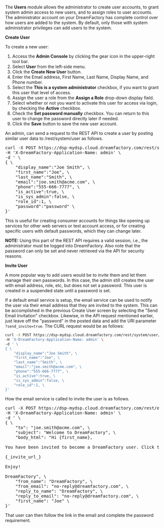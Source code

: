 <p>The <b>Users</b> module allows the administrator to create user accounts, to grant system admin access to new users, and to assign roles to user accounts. The administrator account on your DreamFactory has complete control over how users are added to the system. By default, only those with system administrator privileges can add users to the system.</p>
<b>Create User</b>
<p>To create a new user:</p>
<ol>
<li>Access the <b>Admin Console</b> by clicking the gear icon in the upper-right tool bar.</li>
<li>Select <b>User</b> from the left-side menu. </li>
<li>Click the <b>Create New User</b> button.</li>
<li>Enter the Email address, First Name, Last Name, Display Name, and Phone number.</li>
<li>Select the <b>This is a system administrator</b> checkbox, if you want to grant this user that level of access.</li>
<li>Assign the user a role from the <b>Assign a Role</b> drop-down display field.
<li>Select whether or not you want to activate this user for access via login, by checking the <b>Active</b> checkbox.</li>
<li>Check the <b>Set password manually</b> checkbox. You can return to this user to change the password directly later if needed.</li>
<li>Click the <b>Save</b> button to save the new user account.</li>
</ol> 

<p>An admin, can send a request to the REST API to create a user by posting similar user data to /rest/system/user as follows.</p>
<pre class="dfpre">curl -X POST https://dsp-mydsp.cloud.dreamfactory.com/rest/system/user/ \
-H 'X-DreamFactory-Application-Name: admin' \
-d ' \
{ \
	"display_name":"Joe Smith", \
	"first_name":"Joe", \
	"last_name":"Smith", \
	"email":"joe.smith@acme.com", \
	"phone":"555-666-7777", \
	"is_active":true, \
	"is_sys_admin":false, \
	"role_id":1, \
	"password":"password" \
}'
</pre>

<p>This is useful for creating consumer accounts for things like opening up services for other web servers or test account access, or for creating specific users with default passwords, which they can change later.</p> <p><b>NOTE:</b> Using this part of the REST API requires a valid session, i.e., the administrator must be logged into DreamFactory. Also note that the password can only be set and never retrieved via the API for security reasons.</p>

<b>Invite User</b>
<p>A more popular way to add users would be to invite them and let them manage their own passwords. In this case, the admin still creates the user with email address, role, etc, but does not set a password. This user is created in a suspended state until a password is set.</p>

If a default email service is setup, the email service can be used to notify the user via their email address that they are invited to the system.  This can be accomplished in the previous Create User screen by selecting the "Send Email Invitation" checkbox. Likewise, in the API request mentioned earlier, just leave off the "password" in the posted data and add the URI parameter `?send_invite=true`. The CURL request would be as follows:

```bash
curl -X POST https://dsp-mydsp.cloud.dreamfactory.com/rest/system/user/?send_invite=true \
-H 'X-DreamFactory-Application-Name: admin' \
-d ' \
{ \
	"display_name":"Joe Smith", \
	"first_name":"Joe", \
	"last_name":"Smith", \
	"email":"joe.smith@acme.com", \
	"phone":"555-666-7777", \
	"is_active":true, \
	"is_sys_admin":false, \
	"role_id":1, \
}'
```

How the email service is called to invite the user is as follows.

<pre class="dfpre">curl -X POST https://dsp-mydsp.cloud.dreamfactory.com/rest/email/ \
-H 'X-DreamFactory-Application-Name: admin' \
-d ' \
{ \
	"to": "joe.smith@acme.com", \
	"subject": "Welcome to DreamFactory", \
	"body_html": "Hi {first_name},<br><br>You have been invited to become a DreamFactory user. Click the confirmation link below to set your password and log in.<br><br>{_invite_url_}<br><br>Enjoy!<br><br>DreamFactory", \
	"from_name": "DreamFactory", \
	"from_email": "no-reply@dreamfactory.com", \
	"reply_to_name": "DreamFactory", \
	"reply_to_email": "no-reply@dreamfactory.com", \
	"first_name": "Joe" \
}'
</pre>

<p>That user can then follow the link in the email and complete the password requirement.</p>

